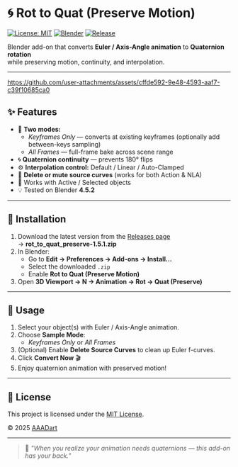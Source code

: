 # 🌀 Rot to Quat (Preserve Motion)

[![License: MIT](https://img.shields.io/badge/license-MIT-blue.svg)](LICENSE)
[![Blender](https://img.shields.io/badge/Blender-4.0%2B-orange.svg)](https://www.blender.org/)
[![Release](https://img.shields.io/github/v/release/AAADart/rot_to_quat_preserve?color=brightgreen)](https://github.com/AAADart/rot_to_quat_preserve/releases/latest)

Blender add-on that converts **Euler / Axis-Angle animation** to **Quaternion rotation**  
while preserving motion, continuity, and interpolation.

---




https://github.com/user-attachments/assets/cffde592-9e48-4593-aaf7-c39f10685ca0




## ✨ Features

- 🧩 **Two modes:**  
  - *Keyframes Only* — converts at existing keyframes (optionally add between-keys sampling)  
  - *All Frames* — full-frame bake across scene range
- 🌀 **Quaternion continuity** — prevents 180° flips  
- ⚙️ **Interpolation control:** Default / Linear / Auto-Clamped  
- 🧭 **Delete or mute source curves** (works for both Action & NLA)
- 🎯 Works with Active / Selected objects  
- 💡 Tested on Blender **4.5.2**

---

## 🧩 Installation

1. Download the latest version from the [Releases page](https://github.com/AAADart/rot_to_quat_preserve/releases/latest)  
   → **rot_to_quat_preserve-1.5.1.zip**
2. In Blender:
   - Go to **Edit → Preferences → Add-ons → Install…**
   - Select the downloaded `.zip`
   - Enable **Rot to Quat (Preserve Motion)**
3. Open **3D Viewport → N → Animation → Rot -> Quat (Preserve)**

---

## 🚀 Usage

1. Select your object(s) with Euler / Axis-Angle animation.  
2. Choose **Sample Mode**:
   - *Keyframes Only* or *All Frames*  
3. (Optional) Enable **Delete Source Curves** to clean up Euler f-curves.  
4. Click **Convert Now** 🎬  
5. Enjoy quaternion animation with preserved motion!

---

## 📜 License

This project is licensed under the [MIT License](LICENSE).

© 2025 [AAADart](https://github.com/AAADart)

---

> 💬 *"When you realize your animation needs quaternions — this add-on has your back."*
